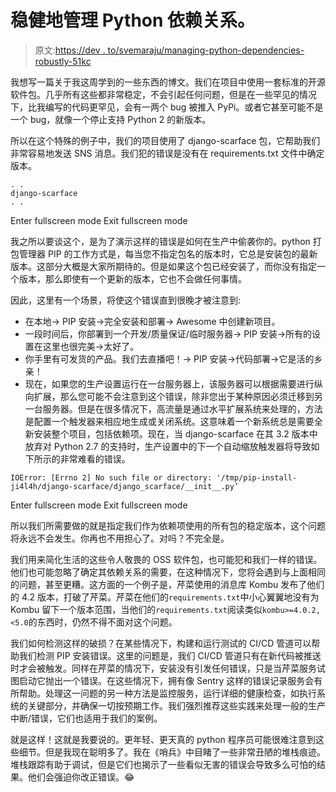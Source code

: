 # 稳健地管理 Python 依赖关系。

> 原文:[https://dev . to/svemaraju/managing-python-dependencies-robustly-51kc](https://dev.to/svemaraju/managing-python-dependencies-robustly-51kc)

我想写一篇关于我这周学到的一些东西的博文。我们在项目中使用一套标准的开源软件包。几乎所有这些都非常稳定，不会引起任何问题，但是在一些罕见的情况下，比我编写的代码更罕见，会有一两个 bug 被推入 PyPi。或者它甚至可能不是一个 bug，就像一个停止支持 Python 2 的新版本。

所以在这个特殊的例子中，我们的项目使用了 django-scarface 包，它帮助我们非常容易地发送 SNS 消息。我们犯的错误是没有在 requirements.txt 文件中确定版本。

```
. . 
django-scarface
. . 
```

Enter fullscreen mode Exit fullscreen mode

我之所以要谈这个，是为了演示这样的错误是如何在生产中偷袭你的。python 打包管理器 PIP 的工作方式是，每当您不指定包名的版本时，它总是安装包的最新版本。这部分大概是大家所期待的。但是如果这个包已经安装了，而你没有指定一个版本，那么即使有一个更新的版本，它也不会做任何事情。

因此，这里有一个场景，将使这个错误直到很晚才被注意到:

*   在本地-> PIP 安装->完全安装和部署-> Awesome 中创建新项目。
*   一段时间后，你部署到一个开发/质量保证/临时服务器-> PIP 安装->所有的设置在这里也很完美->太好了。
*   你手里有可发货的产品。我们去直播吧！-> PIP 安装->代码部署->它是活的乡亲！
*   现在，如果您的生产设置运行在一台服务器上，该服务器可以根据需要进行纵向扩展，那么您可能不会注意到这个错误，除非您出于某种原因必须迁移到另一台服务器。但是在很多情况下，高流量是通过水平扩展系统来处理的，方法是配置一个触发器来相应地生成或关闭系统。这意味着一个新系统总是需要全新安装整个项目，包括依赖项。现在，当 django-scarface 在其 3.2 版本中放弃对 Python 2.7 的支持时，生产设置中的下一个自动缩放触发器将导致如下所示的非常难看的错误。

```
IOError: [Errno 2] No such file or directory: '/tmp/pip-install-ji4l4h/django-scarface/django_scarface/__init__.py’ 
```

Enter fullscreen mode Exit fullscreen mode

所以我们所需要做的就是指定我们作为依赖项使用的所有包的稳定版本，这个问题将永远不会发生。你再也不用担心了。对吗？不完全是。

我们用来简化生活的这些令人敬畏的 OSS 软件包，也可能犯和我们一样的错误。他们也可能忽略了确定其依赖关系的需要，在这种情况下，您将会遇到与上面相同的问题，甚至更糟。这方面的一个例子是，芹菜使用的消息库 Kombu 发布了他们的 4.2 版本，打破了芹菜。芹菜在他们的`requirements.txt`中小心翼翼地没有为 Kombu 留下一个版本范围，当他们的`requirements.txt`阅读类似`kombu>=4.0.2,<5.0`的东西时，仍然不得不面对这个问题。

我们如何检测这样的破损？在某些情况下，构建和运行测试的 CI/CD 管道可以帮助我们检测 PIP 安装错误。这里的问题是，我们 CI/CD 管道只有在新代码被推送时才会被触发。同样在芹菜的情况下，安装没有引发任何错误，只是当芹菜服务试图启动它抛出一个错误。在这些情况下，拥有像 Sentry 这样的错误记录服务会有所帮助。处理这一问题的另一种方法是监控服务，运行详细的健康检查，如执行系统的关键部分，并确保一切按预期工作。我们强烈推荐这些实践来处理一般的生产中断/错误，它们也适用于我们的案例。

就是这样！这就是我要说的。更年轻、更天真的 python 程序员可能很难注意到这些细节。但是我现在聪明多了。我在《哨兵》中目睹了一些非常丑陋的堆栈痕迹。堆栈跟踪有助于调试，但是它们也揭示了一些看似无害的错误会导致多么可怕的结果。他们会强迫你改正错误。😂
